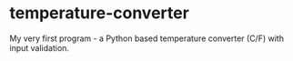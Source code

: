 # temperature-converter
My very first program - a Python based temperature converter (C/F) with input validation.
